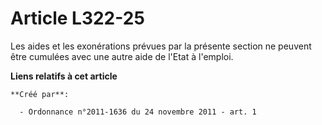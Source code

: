 # Article L322-25

Les aides et les exonérations prévues par la présente section ne peuvent être cumulées avec une autre aide de l'Etat à
l'emploi.

**Liens relatifs à cet article**

	**Créé par**:

	  - Ordonnance n°2011-1636 du 24 novembre 2011 - art. 1
